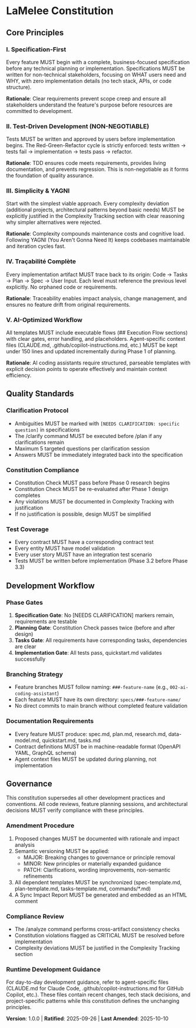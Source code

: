 <!--
Sync Impact Report:
- Version change: [TEMPLATE] → 1.0.0
- New constitution initialized from template
- Modified principles: All 5 principles defined from template placeholders
  * [PRINCIPLE_1_NAME] → I. Specification-First
  * [PRINCIPLE_2_NAME] → II. Test-Driven Development (NON-NEGOTIABLE)
  * [PRINCIPLE_3_NAME] → III. Simplicity & YAGNI
  * [PRINCIPLE_4_NAME] → IV. Traçabilité Complète
  * [PRINCIPLE_5_NAME] → V. AI-Optimized Workflow
- Added sections:
  * Quality Standards (from [SECTION_2_NAME])
  * Development Workflow (from [SECTION_3_NAME])
- Removed sections: None (all placeholders filled)
- Templates requiring updates:
  ✅ .specify/templates/plan-template.md - Constitution Check section already references these principles
  ✅ .specify/templates/spec-template.md - Aligned with Specification-First approach
  ✅ .specify/templates/tasks-template.md - TDD ordering already enforced
  ✅ .claude/commands/*.md - All commands reference constitution principles
- Follow-up TODOs: None (all placeholders resolved)
-->

# LaMelee Constitution

## Core Principles

### I. Specification-First
Every feature MUST begin with a complete, business-focused specification before any technical
planning or implementation. Specifications MUST be written for non-technical stakeholders,
focusing on WHAT users need and WHY, with zero implementation details (no tech stack, APIs, or
code structure).

**Rationale**: Clear requirements prevent scope creep and ensure all stakeholders understand
the feature's purpose before resources are committed to development.

### II. Test-Driven Development (NON-NEGOTIABLE)
Tests MUST be written and approved by users before implementation begins. The Red-Green-Refactor
cycle is strictly enforced: tests written → tests fail → implementation → tests pass → refactor.

**Rationale**: TDD ensures code meets requirements, provides living documentation, and prevents
regression. This is non-negotiable as it forms the foundation of quality assurance.

### III. Simplicity & YAGNI
Start with the simplest viable approach. Every complexity deviation (additional projects,
architectural patterns beyond basic needs) MUST be explicitly justified in the Complexity
Tracking section with clear reasoning why simpler alternatives were rejected.

**Rationale**: Complexity compounds maintenance costs and cognitive load. Following YAGNI (You
Aren't Gonna Need It) keeps codebases maintainable and iteration cycles fast.

### IV. Traçabilité Complète
Every implementation artifact MUST trace back to its origin: Code → Tasks → Plan → Spec → User
Input. Each level must reference the previous level explicitly. No orphaned code or requirements.

**Rationale**: Traceability enables impact analysis, change management, and ensures no feature
drift from original requirements.

### V. AI-Optimized Workflow
All templates MUST include executable flows (## Execution Flow sections) with clear gates, error
handling, and placeholders. Agent-specific context files (CLAUDE.md, .github/copilot-instructions.md,
etc.) MUST be kept under 150 lines and updated incrementally during Phase 1 of planning.

**Rationale**: AI coding assistants require structured, parseable templates with explicit decision
points to operate effectively and maintain context efficiency.

## Quality Standards

### Clarification Protocol
- Ambiguities MUST be marked with `[NEEDS CLARIFICATION: specific question]` in specifications
- The /clarify command MUST be executed before /plan if any clarifications remain
- Maximum 5 targeted questions per clarification session
- Answers MUST be immediately integrated back into the specification

### Constitution Compliance
- Constitution Check MUST pass before Phase 0 research begins
- Constitution Check MUST be re-evaluated after Phase 1 design completes
- Any violations MUST be documented in Complexity Tracking with justification
- If no justification is possible, design MUST be simplified

### Test Coverage
- Every contract MUST have a corresponding contract test
- Every entity MUST have model validation
- Every user story MUST have an integration test scenario
- Tests MUST be written before implementation (Phase 3.2 before Phase 3.3)

## Development Workflow

### Phase Gates
1. **Specification Gate**: No [NEEDS CLARIFICATION] markers remain, requirements are testable
2. **Planning Gate**: Constitution Check passes twice (before and after design)
3. **Tasks Gate**: All requirements have corresponding tasks, dependencies are clear
4. **Implementation Gate**: All tests pass, quickstart.md validates successfully

### Branching Strategy
- Feature branches MUST follow naming: `###-feature-name` (e.g., `002-ai-coding-assistant`)
- Each feature MUST have its own directory: `specs/###-feature-name/`
- No direct commits to main branch without completed feature validation

### Documentation Requirements
- Every feature MUST produce: spec.md, plan.md, research.md, data-model.md, quickstart.md, tasks.md
- Contract definitions MUST be in machine-readable format (OpenAPI YAML, GraphQL schema)
- Agent context files MUST be updated during planning, not implementation

## Governance

This constitution supersedes all other development practices and conventions. All code reviews,
feature planning sessions, and architectural decisions MUST verify compliance with these principles.

### Amendment Procedure
1. Proposed changes MUST be documented with rationale and impact analysis
2. Semantic versioning MUST be applied:
   - MAJOR: Breaking changes to governance or principle removal
   - MINOR: New principles or materially expanded guidance
   - PATCH: Clarifications, wording improvements, non-semantic refinements
3. All dependent templates MUST be synchronized (spec-template.md, plan-template.md,
   tasks-template.md, commands/*.md)
4. A Sync Impact Report MUST be generated and embedded as an HTML comment

### Compliance Review
- The /analyze command performs cross-artifact consistency checks
- Constitution violations flagged as CRITICAL MUST be resolved before implementation
- Complexity deviations MUST be justified in the Complexity Tracking section

### Runtime Development Guidance
For day-to-day development guidance, refer to agent-specific files (CLAUDE.md for Claude Code,
.github/copilot-instructions.md for GitHub Copilot, etc.). These files contain recent changes,
tech stack decisions, and project-specific patterns while this constitution defines the
unchanging principles.

**Version**: 1.0.0 | **Ratified**: 2025-09-26 | **Last Amended**: 2025-10-10
